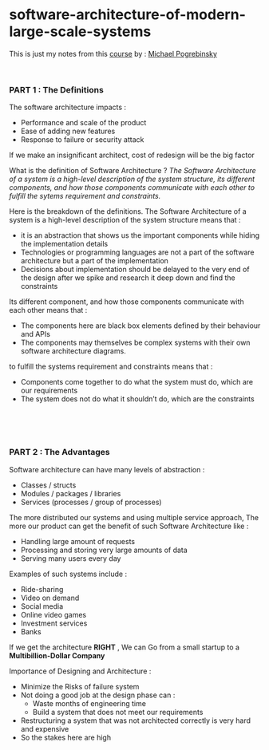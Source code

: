 # software-architecture-of-modern-large-scale-systems
This is just my notes from this [course](https://www.udemy.com/course/software-architecture-design-of-modern-large-scale-systems/) by : [Michael Pogrebinsky](https://www.linkedin.com/in/michaelpog/)

<br>

### **PART 1 : The Definitions**

The software architecture impacts :
- Performance and scale of the product
- Ease of adding new features
- Response to failure or security attack

If we make an insignificant architect, cost of redesign will be the big factor

What is the definition of Software Architecture ?
_The Software Architecture of a system is a high-level description of the system structure, its different components, and how those components communicate with each other to fulfill the sytems requirement and constraints._

Here is the breakdown of the definitions.
The Software Architecture of a system is a high-level description of the system structure means that :
- it is an abstraction that shows us the important components while hiding the implementation details
- Technologies or programming languages are not a part of the software architecture but a part of the implementation
- Decisions about implementation should be delayed to the very end of the design after we spike and research it deep down and find the constraints

Its different component, and how those components communicate with each other means that :
- The components here are black box elements defined by their behaviour and APIs
- The components may themselves be complex systems with their own software architecture diagrams.

to fulfill the systems requirement and constraints means that :
- Components come together to do what the system must do, which are our requirements
- The system does not do what it shouldn’t do, which are the constraints

<br>
<br>
<br>

### **PART 2 : The Advantages**


Software architecture can have many levels of abstraction :
- Classes / structs
- Modules / packages / libraries
- Services (processes / group of processes)

The more distributed our systems and using multiple service approach, The more our product can get the benefit of such Software Architecture like :
- Handling large amount of requests 
- Processing and storing very large amounts of data 
- Serving many users every day

Examples of such systems include :
- Ride-sharing
- Video on demand
- Social media
- Online video games
- Investment services
- Banks

If we get the architecture **RIGHT** , We can Go from a small startup to a **Multibillion-Dollar Company**

Importance of Designing and Architecture : 
- Minimize the Risks of failure system
- Not doing a good job at the design phase can :
    - Waste months of engineering time
    - Build a system that does not meet our requirements
- Restructuring a system that was not architected correctly is very hard and expensive
- So the stakes here are high
